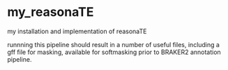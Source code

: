 # my_reasonaTE
my installation and implementation of reasonaTE

runnning this pipeline should result in a number of useful files, including a gff file for masking, available for softmasking prior to BRAKER2 annotation pipeline. 
